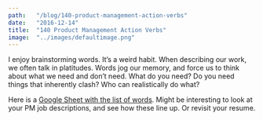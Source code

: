 ```yaml
---
path:	"/blog/140-product-management-action-verbs"
date:	"2016-12-14"
title:	"140 Product Management Action Verbs"
image:	"../images/defaultimage.png"
---
```


I enjoy brainstorming words. It’s a weird habit. When describing our work, we often talk in platitudes. Words jog our memory, and force us to think about what we need and don’t need. What do you need? Do you need things that inherently clash? Who can realistically do what?

Here is a [Google Sheet with the list of words](https://docs.google.com/spreadsheets/d/1WHptwdv8uH_AJAgyptCCZFYSiLlj6eBV_qgkrUtZnA8/edit?usp=sharing). Might be interesting to look at your PM job descriptions, and see how these line up. Or revisit your resume.

